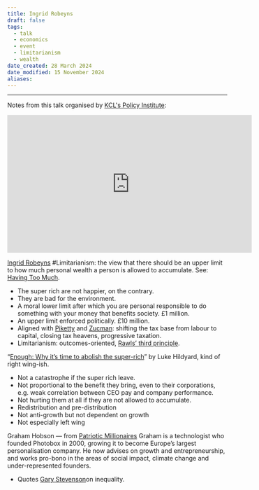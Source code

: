 ```yaml
---
title: Ingrid Robeyns
draft: false
tags:
  - talk
  - economics
  - event
  - limitarianism
  - wealth
date_created: 28 March 2024
date_modified: 15 November 2024
aliases:
---
```

---
Notes from this talk organised by [KCL's Policy Institute](https://www.kcl.ac.uk/policy-institute):

<iframe width="560" height="315" src="https://www.youtube.com/embed/_8vN-QREfxE?si=aAzTheuE4au_FBvf" title="YouTube video player" frameborder="0" allow="accelerometer; autoplay; clipboard-write; encrypted-media; gyroscope; picture-in-picture; web-share" referrerpolicy="strict-origin-when-cross-origin" allowfullscreen></iframe>

[Ingrid Robeyns](https://en.wikipedia.org/wiki/Ingrid_Robeyns)
#Limitarianism: the view that there should be an upper limit  to how much personal wealth a person is allowed to accumulate. See: [Having Too Much](https://www.uu.nl/en/publication/having-too-much-philosophical-essays-on-limitarianism).
- The super rich are not happier, on the contrary.
- They are bad for the environment.
- A moral lower limit after which you are personal responsible to do something with your money that benefits society. £1 million.
- An upper limit enforced politically. £10 million.
- Aligned with [Piketty](https://en.wikipedia.org/wiki/Thomas_Piketty) and [Zucman](https://gabriel-zucman.eu/): shifting the tax base from labour to capital, closing tax heavens, progressive taxation.
- Limitarianism: outcomes-oriented, [Rawls’ third principle](https://plato.stanford.edu/entries/rawls/).

“[Enough: Why it’s time to abolish the super-rich](https://highpaycentre.org/enough-why-its-time-to-abolish-the-super-rich/)” by Luke Hildyard, kind of right wing-ish.

- Not a catastrophe if the super rich leave.
- Not proportional to the benefit they bring, even to their corporations, e.g. weak correlation between CEO pay and company performance.
- Not hurting them at all if they are not allowed to accumulate.
- Redistribution and pre-distribution
- Not anti-growth but not dependent on growth
- Not especially left wing

Graham Hobson ― from [Patriotic Millionaires](https://patrioticmillionaires.uk/who-we-are)
Graham is a technologist who founded Photobox in 2000, growing it to become Europe’s largest personalisation company. He now advises on growth and entrepreneurship, and works pro-bono in the areas of social impact, climate change and under-represented founders.
- Quotes [Gary Stevenson](https://www.theguardian.com/books/2024/feb/22/the-trading-game-by-gary-stevenson-review-cashing-out)on inequality.